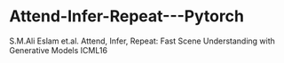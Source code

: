 # Attend-Infer-Repeat---Pytorch
S.M.Ali Eslam et.al. Attend, Infer, Repeat: Fast Scene Understanding with Generative Models ICML16
